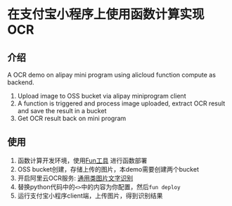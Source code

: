 # 在支付宝小程序上使用函数计算实现OCR

## 介绍
A OCR demo on alipay mini program using alicloud function compute as backend.

1. Upload image to OSS bucket via alipay miniprogram client
2. A function is triggered and process image uploaded, extract OCR result and save the result in a bucket
3. Get OCR result back on mini program


## 使用

1. 函数计算开发环境，使用[Fun工具](https://help.aliyun.com/document_detail/64204.html) 进行函数部署
2. OSS bucket创建，存储上传的图片，本demo需要创建两个bucket
3. 开启阿里云OCR服务: [通用类图片文字识别](https://ai.aliyun.com/ocr/general?spm=5176.182739.1280361.96.69111d8avKcFFG)
4. 替换python代码中的`<>`中的内容为你配置，然后`fun deploy`
5. 运行支付宝小程序client端，上传图片，得到识别结果

